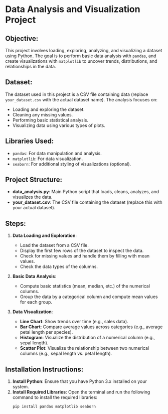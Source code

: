 # Data Analysis and Visualization Project

## Objective:
This project involves loading, exploring, analyzing, and visualizing a dataset using Python. The goal is to perform basic data analysis with `pandas`, and create visualizations with `matplotlib` to uncover trends, distributions, and relationships in the data.

## Dataset:
The dataset used in this project is a CSV file containing data (replace `your_dataset.csv` with the actual dataset name). The analysis focuses on:
- Loading and exploring the dataset.
- Cleaning any missing values.
- Performing basic statistical analysis.
- Visualizing data using various types of plots.

## Libraries Used:
- `pandas`: For data manipulation and analysis.
- `matplotlib`: For data visualization.
- `seaborn`: For additional styling of visualizations (optional).

## Project Structure:
- **data_analysis.py**: Main Python script that loads, cleans, analyzes, and visualizes the data.
- **your_dataset.csv**: The CSV file containing the dataset (replace this with your actual dataset).
  
## Steps:
1. **Data Loading and Exploration**:
   - Load the dataset from a CSV file.
   - Display the first few rows of the dataset to inspect the data.
   - Check for missing values and handle them by filling with mean values.
   - Check the data types of the columns.

2. **Basic Data Analysis**:
   - Compute basic statistics (mean, median, etc.) of the numerical columns.
   - Group the data by a categorical column and compute mean values for each group.

3. **Data Visualization**:
   - **Line Chart**: Show trends over time (e.g., sales data).
   - **Bar Chart**: Compare average values across categories (e.g., average petal length per species).
   - **Histogram**: Visualize the distribution of a numerical column (e.g., sepal length).
   - **Scatter Plot**: Visualize the relationship between two numerical columns (e.g., sepal length vs. petal length).

## Installation Instructions:
1. **Install Python**: Ensure that you have Python 3.x installed on your system.
2. **Install Required Libraries**:
   Open the terminal and run the following command to install the required libraries:
   ```bash
   pip install pandas matplotlib seaborn
